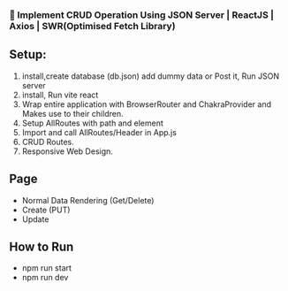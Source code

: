 <h3>💫 Implement CRUD Operation Using JSON Server | ReactJS | Axios | SWR(Optimised Fetch Library) </h3>

## Setup:
1. install,create database (db.json) add dummy data or Post it, Run JSON server
2. install, Run vite react 
3. Wrap entire application with BrowserRouter and ChakraProvider and Makes use to their children.
4. Setup AllRoutes with path and element
5. Import and call AllRoutes/Header in App.js
6. CRUD Routes.
7. Responsive Web Design.

## Page
* Normal Data Rendering (Get/Delete)
* Create (PUT)
* Update

## How to Run
* npm run start
* npm run dev
